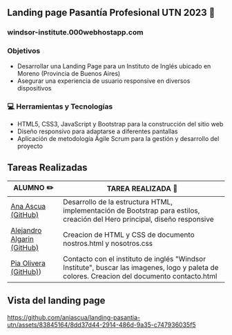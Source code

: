 ## Landing page Pasantía Profesional UTN 2023 :rocket:

### windsor-institute.000webhostapp.com

### Objetivos

- Desarrollar una Landing Page para un Instituto de Inglés ubicado en Moreno (Provincia de Buenos Aires)
- Asegurar una experiencia de usuario responsive en diversos dispositivos

### 💻 Herramientas y Tecnologías

- HTML5, CSS3, JavaScript y Bootstrap para la construcción del sitio web
- Diseño responsivo para adaptarse a diferentes pantallas
- Aplicación de metodología Ágile Scrum para la gestión y desarrollo del proyecto

## Tareas Realizadas

| ALUMNO ✏️                                      | TAREA REALIZADA 📝                              |
|-----------------------------------------------|----------------------------------------------|
| [Ana Ascua (GitHub)](https://github.com/aniascua) | Desarrollo de la estructura HTML, implementación de Bootstrap para estilos, creación del Hero principal, diseño responsive            |
| [Alejandro Algarin (GitHub)](https://github.com/ale4287) | Creacion de HTML y CSS de documento nostros.html y nosotros.css             |
| [Pia Olivera (GitHub)](https://github.com/piaolivera)) | Contacto con el instituto de inglés "Windsor Institute", buscar las imagenes, logo y paleta de colores. Creacion del documento contacto.html|


## Vista del landing page

https://github.com/aniascua/landing-pasantia-utn/assets/83845164/8dd37d44-2914-486d-9a35-c747936035f5
